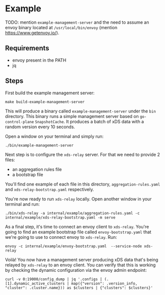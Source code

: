 # Example

TODO: mention `example-management-server` and the need to assume an envoy binary located at `/usr/local/bin/envoy` (mention https://www.getenvoy.io/).

## Requirements

- envoy present in the PATH
- jq

## Steps

First build the example management server:

    make build-example-management-server
    
This will produce a binary called `example-management-server` under the `bin` directory. This binary runs a simple management server based on `go-control-plane` `SnapshotCache`. It produces a batch of xDS data with a random version every 10 seconds.

Open a window on your terminal and simply run:

    ./bin/example-management-server

Next step is to configure the `xds-relay` server. For that we need to provide 2 files: 
  - an aggregation rules file
  - a bootstrap file
  
You'll find one example of each file in this directory, `aggregation-rules.yaml` and `xds-relay-bootstrap.yaml` respectively.

You're now ready to run `xds-relay` locally. Open another window in your terminal and run:

    ./bin/xds-relay -a internal/example/aggregation-rules.yaml -c internal/example/xds-relay-bootstrap.yaml -m serve

As a final step, it's time to connect an envoy client to `xds-relay`. You're going to find an example bootstrap file called `envoy-bootstrap.yaml` that we're going to use to connect envoy to `xds-relay`. Run:

    envoy -c internal/example/envoy-bootstrap.yaml  --service-node xds-relay

Voilà! You now have a management server producing xDS data that's being relayed by `xds-relay` to an envoy client. You can verify that this is working by checking the dynamic configuration via the envoy admin endpoint:

    curl -v 0:19000/config_dump | jq '.configs | (.[1].dynamic_active_clusters | map({"version": .version_info, "cluster": .cluster.name})) as $clusters | {"clusters": $clusters}'
